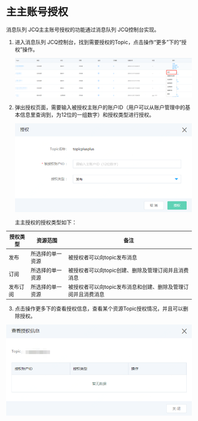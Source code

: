 # 主主账号授权

消息队列 JCQ主主账号授权的功能通过消息队列 JCQ控制台实现。

1. 进入消息队列 JCQ控制台，找到需要授权的Topic，点击操作“更多”下的“授权”操作。

   ![主主授权1](../../../../../image/Internet-Middleware/Message-Queue/主主授权1.png)
   
2. 弹出授权页面，需要输入被授权主账户的账户ID（用户可以从账户管理中的基本信息里查询到，为12位的一组数字）和授权类型进行授权。

   ![主主授权2](../../../../../image/Internet-Middleware/Message-Queue/主主授权2.png)

   主主授权的授权类型如下：

| 授权类型 | 资源范围         | 备注                                                         |
| -------- | ---------------- | ------------------------------------------------------------ |
| 发布     | 所选择的单一资源 | 被授权者可以向topic发布消息                                  |
| 订阅     | 所选择的单一资源 | 被授权者可以向topic创建、删除及管理订阅并且消费消息          |
| 发布订阅 | 所选择的单一资源 | 被授权者可以向topic发布消息和创建、删除及管理订阅并且消费消息 |

3. 点击操作更多下的查看授权信息，查看某个资源Topic授权情况，并且可以删除授权。

 ![主主授权3](../../../../../image/Internet-Middleware/Message-Queue/主主授权3.png)
